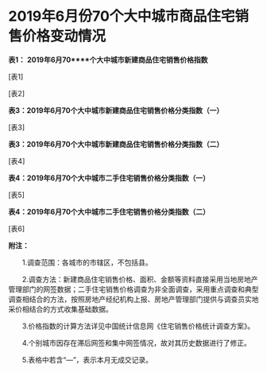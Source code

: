# 2019年6月份70个大中城市商品住宅销售价格变动情况

**表****1****：** **2019****年****6****月****70****个大中城市新建商品住宅销售价格指数**

\[表1\]

\[表2\]

**表****3****：****2019****年****6****月****70****个大中城市新建商品住宅销售价格分类指数（一）**

\[表3\]

**表****3****：****2019****年****6****月****70****个大中城市新建商品住宅销售价格分类指数（二）**

\[表4\]

**表****4****：****2019****年****6****月****70****个大中城市二手住宅销售价格分类指数（一）**

\[表5\]

**表****4****：****2019****年****6****月****70****个大中城市二手住宅销售价格分类指数（二）**

\[表6\]

**附注：**

　　1.调查范围：各城市的市辖区，不包括县。

　　2.调查方法：新建商品住宅销售价格、面积、金额等资料直接采用当地房地产管理部门的网签数据；二手住宅销售价格调查为非全面调查，采用重点调查和典型调查相结合的方法，按照房地产经纪机构上报、房地产管理部门提供与调查员实地采价相结合的方式收集基础数据。

　　3.价格指数的计算方法详见中国统计信息网《住宅销售价格统计调查方案》。

　　4.个别城市因存在滞后网签和集中网签情况，故对其历史数据进行了修正。

　　5.表格中若含“—”，表示本月无成交记录。